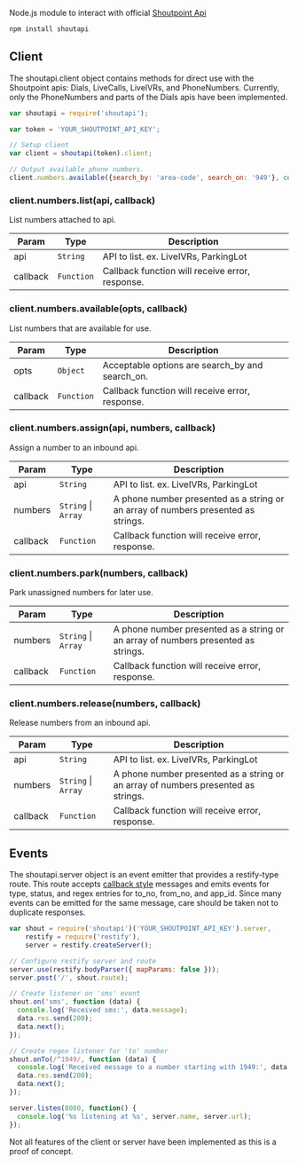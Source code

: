 Node.js module to interact with official [Shoutpoint Api](https://dev-shoutpointapi.devportal.apigee.com)

```sh
npm install shoutapi
```

## Client
The shoutapi.client object contains methods for direct use with the Shoutpoint apis: Dials, LiveCalls, LiveIVRs, and PhoneNumbers. Currently, only the PhoneNumbers and parts of the Dials apis have been implemented.

```js
var shoutapi = require('shoutapi');

var token = 'YOUR_SHOUTPOINT_API_KEY';

// Setup client
var client = shoutapi(token).client;

// Output available phone numbers.
client.numbers.available({search_by: 'area-code', search_on: '949'}, console.log);

```

### client.numbers.list(api, callback)
List numbers attached to api.

| Param | Type | Description |
| --- | --- | --- |
| api | <code>String</code> | API to list. ex. LiveIVRs, ParkingLot |
| callback | <code>Function</code> | Callback function will receive error, response. |

### client.numbers.available(opts, callback)
List numbers that are available for use.

| Param | Type | Description |
| --- | --- | --- |
| opts | <code>Object</code> | Acceptable options are search_by and search_on. |
| callback | <code>Function</code> | Callback function will receive error, response. |

### client.numbers.assign(api, numbers, callback)
Assign a number to an inbound api.

| Param | Type | Description |
| --- | --- | --- |
| api | <code>String</code> | API to list. ex. LiveIVRs, ParkingLot |
| numbers | <code>String</code> &#124; <code>Array</code> | A phone number presented as a string or an array of numbers presented as strings. |
| callback | <code>Function</code> | Callback function will receive error, response. |

### client.numbers.park(numbers, callback)
Park unassigned numbers for later use.

| Param | Type | Description |
| --- | --- | --- |
| numbers | <code>String</code> &#124; <code>Array</code> | A phone number presented as a string or an array of numbers presented as strings. |
| callback | <code>Function</code> | Callback function will receive error, response. |

### client.numbers.release(numbers, callback)
Release numbers from an inbound api.

| Param | Type | Description |
| --- | --- | --- |
| api | <code>String</code> | API to list. ex. LiveIVRs, ParkingLot |
| numbers | <code>String</code> &#124; <code>Array</code> | A phone number presented as a string or an array of numbers presented as strings. |
| callback | <code>Function</code> | Callback function will receive error, response. |

## Events
The shoutapi.server object is an event emitter that provides a restify-type route. This route accepts [callback style](https://dev-shoutpointapi.devportal.apigee.com/docs/apis/live-ivrs) messages and emits events for type, status, and regex entries for to_no, from_no, and app_id. Since many events can be emitted for the same message, care should be taken not to duplicate responses.

```js
var shout = require('shoutapi')('YOUR_SHOUTPOINT_API_KEY').server,
    restify = require('restify'),
    server = restify.createServer();

// Configure restify server and route
server.use(restify.bodyParser({ mapParams: false }));
server.post('/', shout.route);

// Create listener on 'sms' event
shout.on('sms', function (data) {
  console.log('Received sms:', data.message);
  data.res.send(200);
  data.next();
});

// Create regex listener for 'to' number
shout.onTo(/^1949/, function (data) {
  console.log('Received message to a number starting with 1949:', data.message);
  data.res.send(200);
  data.next();
});

server.listen(8080, function() {
  console.log('%s listening at %s', server.name, server.url);
});

```

Not all features of the client or server have been implemented as this is a proof of concept.